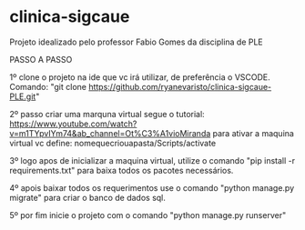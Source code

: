 # clinica-sigcaue

Projeto idealizado pelo professor Fabio Gomes da disciplina de PLE

PASSO A PASSO

1º clone o projeto na ide que vc irá utilizar, de preferência o VSCODE. Comando: "git clone https://github.com/ryanevaristo/clinica-sigcaue-PLE.git"

2º passo criar uma marquna virtual segue o tutorial: https://www.youtube.com/watch?v=m1TYpvIYm74&ab_channel=Ot%C3%A1vioMiranda
    para ativar a maquina virtual vc define: nomequecriouapasta/Scripts/activate
    
3º logo apos de inicializar a maquina virtual, utilize o comando "pip install -r requirements.txt" para baixa todos os pacotes necessários.

4º apois baixar todos os requerimentos use o comando "python manage.py migrate" para criar o banco de dados sql.

5º por fim inicie o projeto com o comando "python manage.py runserver"


